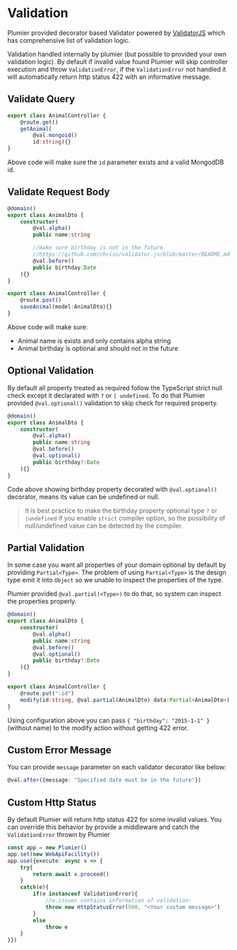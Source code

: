 # Validation
Plumier provided decorator based Validator powered by [ValidatorJS](https://github.com/chriso/validator.js) which has comprehensive list of validation logic. 

Validation handled internally by plumier (but possible to provided your own validation logic). By default if invalid value found Plumier will skip controller execution and throw `ValidationError`, if the `ValidationError` not handled it will automatically return http status 422 with an informative message.


## Validate Query

```typescript
export class AnimalController {
    @route.get()
    getAnimal(
        @val.mongoid()
        id:string){}
}
```

Above code will make sure the `id` parameter exists and a valid MongodDB id.

## Validate Request Body

```typescript
@domain()
export class AnimalDto {
    constructor(
        @val.alpha()
        public name:string

        //make sure birthday is not in the future
        //https://github.com/chriso/validator.js/blob/master/README.md
        @val.before()
        public birthday:Date
    ){}
}

export class AnimalController {
    @route.post()
    saveAnimal(model:AnimalDto){}
}
```

Above code will make sure:
* Animal name is exists and only contains alpha string
* Animal birthday is optional and should not in the future

## Optional Validation
By default all property treated as required follow the TypeScript strict null check except it declarated with `?` or `| undefined`. To do that Plumier provided `@val.optional()` validation to skip check for required property.

```typescript
@domain()
export class AnimalDto {
    constructor(
        @val.alpha()
        public name:string
        @val.before()
        @val.optional()
        public birthday?:Date
    ){}
}
```

Code above showing birthday property decorated with `@val.optional()` decorator, means its value can be undefined or null. 
> It is best practice to make the birthday property optional type `?` or `|undefined` if you enable `strict` compiler option, so the possibility of null/undefined value can be detected by the compiler.

## Partial Validation
In some case you want all properties of your domain optional by default by providing `Partial<Type>`. The problem of using `Partial<Type>` is the design type emit it into `Object` so we unable to inspect the properties of the type.

Plumier provided `@val.partial(<Type>)` to do that, so system can inspect the properties properly.

```typescript
@domain()
export class AnimalDto {
    constructor(
        @val.alpha()
        public name:string
        @val.before()
        @val.optional()
        public birthday?:Date
    ){}
}

export class AnimalController {
    @route.put(":id")
    modify(id:string, @val.partial(AnimalDto) data:Partial<AnimalDto>) {}
}
```

Using configuration above you can pass `{ "birthday": "2015-1-1" }` (without name) to the modify action without getting 422 error.


## Custom Error Message
You can provide `message` parameter on each validator decorator like below:

```typescript
@val.after({message: "Specified date must be in the future"})
```

## Custom Http Status 
By default Plumier will return http status 422 for some invalid values. You can override this behavior by provide a middleware and catch the `ValidationError` thrown by Plumier

```typescript
const app = new Plumier()
app.set(new WebApiFacility())
app.use({execute: async x => {
    try{
        return await x.proceed()
    }
    catch(e){
        if(e instanceof ValidationError){
            //e.issues contains information of validation:
            throw new HttpStatusError(500, "<Your custom message>")
        }
        else 
            throw e
    }
}})

```

